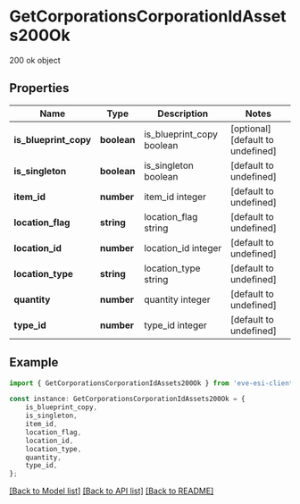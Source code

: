 # GetCorporationsCorporationIdAssets200Ok

200 ok object

## Properties

Name | Type | Description | Notes
------------ | ------------- | ------------- | -------------
**is_blueprint_copy** | **boolean** | is_blueprint_copy boolean | [optional] [default to undefined]
**is_singleton** | **boolean** | is_singleton boolean | [default to undefined]
**item_id** | **number** | item_id integer | [default to undefined]
**location_flag** | **string** | location_flag string | [default to undefined]
**location_id** | **number** | location_id integer | [default to undefined]
**location_type** | **string** | location_type string | [default to undefined]
**quantity** | **number** | quantity integer | [default to undefined]
**type_id** | **number** | type_id integer | [default to undefined]

## Example

```typescript
import { GetCorporationsCorporationIdAssets200Ok } from 'eve-esi-client-ts';

const instance: GetCorporationsCorporationIdAssets200Ok = {
    is_blueprint_copy,
    is_singleton,
    item_id,
    location_flag,
    location_id,
    location_type,
    quantity,
    type_id,
};
```

[[Back to Model list]](../README.md#documentation-for-models) [[Back to API list]](../README.md#documentation-for-api-endpoints) [[Back to README]](../README.md)
